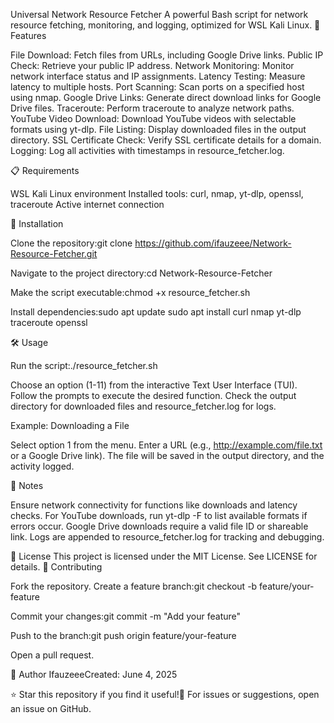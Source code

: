 Universal Network Resource Fetcher
A powerful Bash script for network resource fetching, monitoring, and logging, optimized for WSL Kali Linux.
🌟 Features

File Download: Fetch files from URLs, including Google Drive links.
Public IP Check: Retrieve your public IP address.
Network Monitoring: Monitor network interface status and IP assignments.
Latency Testing: Measure latency to multiple hosts.
Port Scanning: Scan ports on a specified host using nmap.
Google Drive Links: Generate direct download links for Google Drive files.
Traceroute: Perform traceroute to analyze network paths.
YouTube Video Download: Download YouTube videos with selectable formats using yt-dlp.
File Listing: Display downloaded files in the output directory.
SSL Certificate Check: Verify SSL certificate details for a domain.
Logging: Log all activities with timestamps in resource_fetcher.log.

📋 Requirements

WSL Kali Linux environment
Installed tools: curl, nmap, yt-dlp, openssl, traceroute
Active internet connection

🚀 Installation

Clone the repository:git clone https://github.com/ifauzeee/Network-Resource-Fetcher.git


Navigate to the project directory:cd Network-Resource-Fetcher


Make the script executable:chmod +x resource_fetcher.sh


Install dependencies:sudo apt update
sudo apt install curl nmap yt-dlp traceroute openssl



🛠️ Usage

Run the script:./resource_fetcher.sh


Choose an option (1-11) from the interactive Text User Interface (TUI).
Follow the prompts to execute the desired function.
Check the output directory for downloaded files and resource_fetcher.log for logs.

Example: Downloading a File

Select option 1 from the menu.
Enter a URL (e.g., http://example.com/file.txt or a Google Drive link).
The file will be saved in the output directory, and the activity logged.

📝 Notes

Ensure network connectivity for functions like downloads and latency checks.
For YouTube downloads, run yt-dlp -F <URL> to list available formats if errors occur.
Google Drive downloads require a valid file ID or shareable link.
Logs are appended to resource_fetcher.log for tracking and debugging.

📄 License
This project is licensed under the MIT License. See LICENSE for details.
🤝 Contributing

Fork the repository.
Create a feature branch:git checkout -b feature/your-feature


Commit your changes:git commit -m "Add your feature"


Push to the branch:git push origin feature/your-feature


Open a pull request.

👤 Author
IfauzeeeCreated: June 4, 2025  

⭐ Star this repository if you find it useful!📧 For issues or suggestions, open an issue on GitHub.
